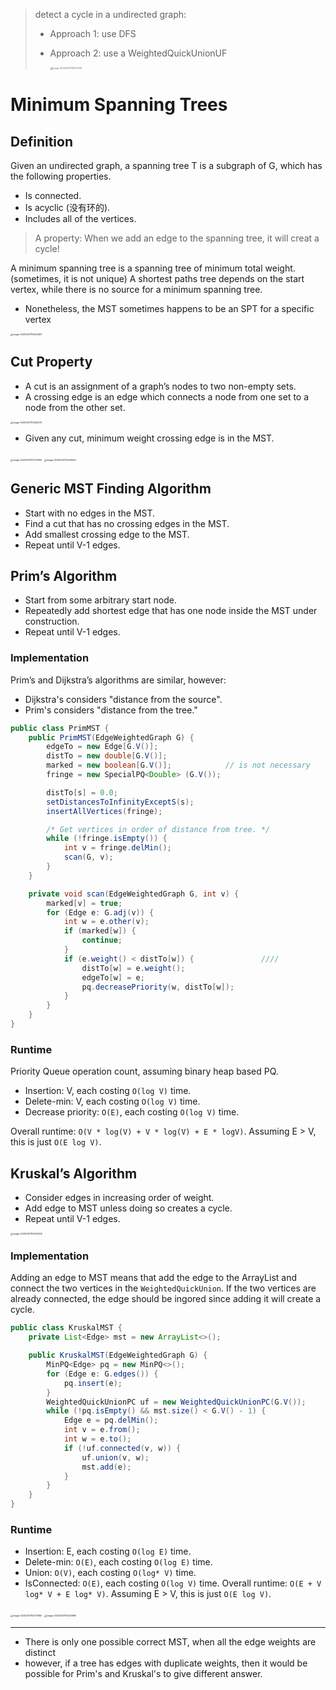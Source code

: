 > detect a cycle in a undirected graph:
>
> - Approach 1: use DFS
>
> - Approach 2: use a WeightedQuickUnionUF
>
>     <img src="./Minimum Spanning Trees.assets/image-20230307115227768.png" alt="image-20230307115227768" style="zoom:25%;" />

# Minimum Spanning Trees

## Definition

Given an undirected graph, a spanning tree T is a subgraph of G, which has the following properties.
* Is connected.
* Is acyclic (没有环的).
* Includes all of the vertices.

> A property: When we add an edge to the spanning tree, it will creat a cycle!

A minimum spanning tree is a spanning tree of minimum total weight. (sometimes, it is not unique)
A shortest paths tree depends on the start vertex, while there is no source for a minimum spanning tree.

- Nonetheless, the MST sometimes happens to be an SPT for a specific vertex

<img src="./Minimum Spanning Trees.assets/image-20230307115422481.png" alt="image-20230307115422481" style="zoom:25%;" />

## Cut Property

* A cut is an assignment of a graph’s nodes to two non-empty sets.
* A crossing edge is an edge which connects a node from one set to a node from the other set.

<img src="./Minimum Spanning Trees.assets/image-20230307121450276.png" alt="image-20230307121450276" style="zoom:25%;" />

* Given any cut, minimum weight crossing edge is in the MST.

<!-- ![Cut Property](https://joshhug.gitbooks.io/hug61b/content/assets/Screen%20Shot%202019-04-14%20at%208.57.22%20PM.png) -->

<img src="./Minimum Spanning Trees.assets/image-20230307121727560.png" alt="image-20230307121727560" style="zoom:25%;" />

<img src="./Minimum Spanning Trees.assets/image-20230307122405407.png" alt="image-20230307122405407" style="zoom:25%;" />

## Generic MST Finding Algorithm

* Start with no edges in the MST.
* Find a cut that has no crossing edges in the MST. 
* Add smallest crossing edge to the MST.
* Repeat until V-1 edges.

## Prim’s Algorithm

* Start from some arbitrary start node.
* Repeatedly add shortest edge that has one node inside the MST under construction.
* Repeat until V-1 edges.

### Implementation

Prim’s and Dijkstra’s algorithms are similar, however:
* Dijkstra's considers "distance from the source".
* Prim's considers "distance from the tree."

```java
public class PrimMST {
    public PrimMST(EdgeWeightedGraph G) {
        edgeTo = new Edge[G.V()];
        distTo = new double[G.V()];
        marked = new boolean[G.V()];			// is not necessary
        fringe = new SpecialPQ<Double> (G.V());

        distTo[s] = 0.0;
        setDistancesToInfinityExceptS(s);
        insertAllVertices(fringe);

        /* Get vertices in order of distance from tree. */
        while (!fringe.isEmpty()) {
            int v = fringe.delMin();
            scan(G, v);
        }
    }

    private void scan(EdgeWeightedGraph G, int v) {
        marked[v] = true;
        for (Edge e: G.adj(v)) {
            int w = e.other(v);
            if (marked[w]) {
                continue;
            }
            if (e.weight() < distTo[w]) {				////
                distTo[w] = e.weight();
                edgeTo[w] = e;
                pq.decreasePriority(w, distTo[w]);
            }
        }
    }
}
```

### Runtime

Priority Queue operation count, assuming binary heap based PQ.
* Insertion: V, each costing `O(log V)` time.
* Delete-min: V, each costing `O(log V)` time.
* Decrease priority: `O(E)`, each costing `O(log V)` time.

Overall runtime: `O(V * log(V) + V * log(V) + E * logV)`.
Assuming E > V, this is just `O(E log V)`.

## Kruskal’s Algorithm

* Consider edges in increasing order of weight.
* Add edge to MST unless doing so creates a cycle.
* Repeat until V-1 edges.

<img src="./Minimum Spanning Trees.assets/image-20230307151033409.png" alt="image-20230307151033409" style="zoom:25%;" />

### Implementation

Adding an edge to MST means that add the edge to the ArrayList and connect the two vertices in the `WeightedQuickUnion`. If the two vertices are already connected, the edge should be ingored since adding it will create a cycle.

```java
public class KruskalMST {
    private List<Edge> mst = new ArrayList<>();

    public KruskalMST(EdgeWeightedGraph G) {
        MinPQ<Edge> pq = new MinPQ<>();
        for (Edge e: G.edges()) {
            pq.insert(e);
        }
        WeightedQuickUnionPC uf = new WeightedQuickUnionPC(G.V());
        while (!pq.isEmpty() && mst.size() < G.V() - 1) {
            Edge e = pq.delMin();
            int v = e.from();
            int w = e.to();
            if (!uf.connected(v, w)) {
                uf.union(v, w);
                mst.add(e);
            }
        }
    }
}
```

### Runtime

* Insertion: E, each costing `O(log E)` time.
* Delete-min: `O(E)`, each costing `O(log E)` time.
* Union: `O(V)`, each costing `O(log* V)` time.
* IsConnected: `O(E)`, each costing `O(log V)` time.
Overall runtime: `O(E + V log* V + E log* V)`.
Assuming E > V, this is just `O(E log V)`.

<img src="./Minimum Spanning Trees.assets/image-20230307152737861.png" alt="image-20230307152737861" style="zoom:25%;" />

<img src="./Minimum Spanning Trees.assets/image-20230307153025965.png" alt="image-20230307153025965" style="zoom:25%;" />

---

- There is only one possible correct MST, when all the edge weights are distinct
- however, if a tree has edges with duplicate weights, then it would be possible for Prim's and Kruskal's to give different answer.
